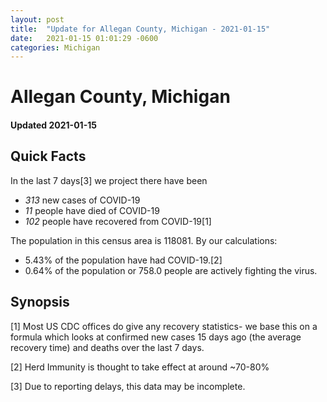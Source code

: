 ```yaml
---
layout: post
title:  "Update for Allegan County, Michigan - 2021-01-15"
date:   2021-01-15 01:01:29 -0600
categories: Michigan
---
```


# Allegan County, Michigan
#### Updated 2021-01-15

## Quick Facts

In the last 7 days[3] we project there have been
- *313* new cases of COVID-19
- *11* people have died of COVID-19
- *102* people have recovered from COVID-19[1]

The population in this census area is 118081. By our calculations:
- 5.43% of the population have had COVID-19.[2]
- 0.64% of the population or 758.0 people are actively fighting the virus.

## Synopsis




[1] Most US CDC offices do give any recovery statistics- we base this on a formula which looks at confirmed new cases
15 days ago (the average recovery time) and deaths over the last 7 days.

[2] Herd Immunity is thought to take effect at around ~70-80%

[3] Due to reporting delays, this data may be incomplete.
 
    